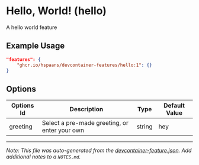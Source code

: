 
# Hello, World! (hello)

A hello world feature

## Example Usage

```json
"features": {
    "ghcr.io/hspaans/devcontainer-features/hello:1": {}
}
```

## Options

| Options Id | Description | Type | Default Value |
|-----|-----|-----|-----|
| greeting | Select a pre-made greeting, or enter your own | string | hey |



---

_Note: This file was auto-generated from the [devcontainer-feature.json](https://github.com/hspaans/devcontainer-features/blob/main/src/hello/devcontainer-feature.json).  Add additional notes to a `NOTES.md`._
